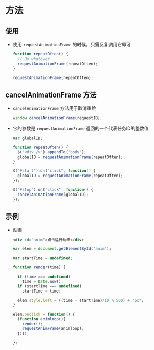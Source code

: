 # 方法

## 使用

  - 使用 `requestAnimationFrame` 的时候，只需反复调用它即可

    ```js
    function repeatOften() {
      // Do whatever
      requestAnimationFrame(repeatOften);
    }

    requestAnimationFrame(repeatOften);
    ```

## cancelAnimationFrame 方法

  - `cancelAnimationFrame` 方法用于取消重绘

    ```js
    window.cancelAnimationFrame(requestID);
    ```

  - 它的参数是 `requestAnimationFrame` 返回的一个代表任务ID的整数值

    ```js
    var globalID;

    function repeatOften() {
      $("<div />").appendTo("body");
      globalID = requestAnimationFrame(repeatOften);
    }

    $("#start").on("click", function() {
      globalID = requestAnimationFrame(repeatOften);
    });

    $("#stop").on("click", function() {
      cancelAnimationFrame(globalID);
    });
    ```

## 示例

  - 动画

    ```html
    <div id="anim">点击运行动画</div>
    ```

    ```js
    var elem = document.getElementById("anim");

    var startTime = undefined;

    function render(time) {

      if (time === undefined)
        time = Date.now();
      if (startTime === undefined)
        startTime = time;

      elem.style.left = ((time - startTime)/10 % 500) + "px";
    }
    ```

    ```js
    elem.onclick = function() {
      (function animloop(){
        render();
        requestAnimFrame(animloop);
      })();

    };
    ```

